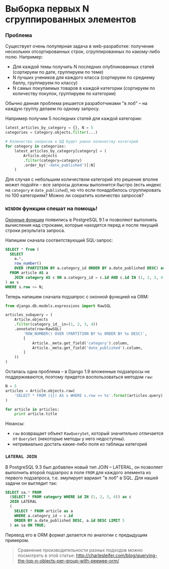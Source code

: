 # Выборка первых N сгруппированных элементов

### Проблема

Существует очень популярная задача в web-разработке: получение нескольких отсортированных строк, сгруппированных по какому-либо полю. Например:

* Для каждой темы получить N последних опубликованных статей (сортируем по дате, группируем по теме)
* N лучших учеников для каждого класса (сортируем по среднему баллу, группируем по классу)
* N самых покупаемых товаров в каждой категории (сортируем по количеству покупок, группируем по категории)

Обычно данная проблема решается разработчиками "в лоб" – на каждую группу делаем по одному запросу.

Например получим 5 последних статей для каждой категории:

```python
latest_articles_by_category = {}, N = 5
categories = Category.objects.filter(...)

# Количество запросов к БД будет равно количеству категорий
for category in categories:
    latest_articles_by_category[category] = (
        Article.objects
        .filter(category=category)
        .order_by('-date_published')[:N]
    )
```

Для случая с небольшим количеством категорий это решение вполне может подойти – все запросы должны выполнится быстро (есть индекс на `category` и `date_published`), но что если понадобилось сгруппировать по 100 категориям? Можно ли сократить количество запросов?

### `WINDOW` функции спешат на помощь!

[Оконные функции](http://postgresql.ru.net/manual/tutorial-window.html) появились в PostgreSQL 9.1 и позволяют выполнять вычисления над строками, которые находятся перед и после текущий строки результата запроса.

Напишем сначала соответствующий SQL-запрос:

```sql
SELECT * from (
  SELECT
    a.*,
    row_number()
    OVER (PARTITION BY a.category_id ORDER BY a.date_published DESC) as row
  FROM article AS a
    JOIN category AS c ON a.category_id = c.id AND c.id IN (1, 2, 3, 4)
) as s
WHERE s.row <= N;
```
Теперь напишем сначала подзапрос с оконной функцией на ORM:

```python
from django.db.models.expressions import RawSQL

articles_subquery = (
    Article.objects
    .filter(category_id__in=(1, 2, 3, 4))
    .annotate(row=RawSQL(
        'ROW_NUMBER() OVER (PARTITION BY %s ORDER BY %s DESC)',
        [
            Article._meta.get_field('category').column,
            Article._meta.get_field('date_published').column,
        ]
    ))
)
```

Осталась одна проблема – в Django 1.9 вложенные подзапросы не поддерживаются, поэтому придется воспользоваться методом `raw`:

```python
N = 5
articles = Article.objects.raw(
    'SELECT * FROM ({}) AS s WHERE s.row <= %s'.format(articles.query), [n]
)

for article in articles:
    print article.title
```

Нюансы:

* `raw` возвращает объект `RawQuerySet`, который значительно отличается от `QuerySet` (некоторые методы у него недоступны).
* нетривиально достать какие-либо поля из таблицы категорий

### `LATERAL JOIN`

В PostgreSQL 9.3 был добавлен новый тип JOIN – LATERAL, он позволяет выполнить второй подзапрос в поле `FROM` для каждого элемента из первого подзапроса, т.е. эмулирует вариант "в лоб" в SQL. Для нашей задачи он выглядит так:

```sql
SELECT sa.* FROM
  (SELECT * FROM category WHERE id IN (1, 2, 3, 4)) as c
  JOIN LATERAL
  (
    SELECT * FROM article as a
    WHERE a.category_id = c.id
    ORDER BY a.date_published DESC, a.id DESC LIMIT 5
  ) as sa ON TRUE;
```

Перевод его в ORM формат делается по аналогии с предыдущим примером.

> Сравнение производительности разных подходов можно посмотреть в этой статье:
http://charlesleifer.com/blog/querying-the-top-n-objects-per-group-with-peewee-orm/
